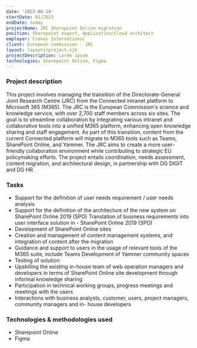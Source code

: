 ```yaml
---
date: '2023-08-24'
startDate: 01/2023
endDate: today
projectName: JRC Sharepoint Online migration
position: Sharepoint expert, Application/Cloud architect
employer: Cronos International
client: European commission - JRC
layout: layouts/project.njk
projectDescription: Lorem ipsum
technologies: Sharepoint Online, Figma
---
```


### Project description

This project involves managing the transition of the Directorate-General Joint Research Centre (JRC) from the Connected intranet platform to Microsoft 365 (M365). The JRC is the European Commission's science and knowledge service, with over 2,700 staff members across six sites. The goal is to streamline collaboration by integrating various intranet and collaborative tools into a unified M365 platform, enhancing open knowledge sharing and staff engagement. As part of this transition, content from the current Connected platform will migrate to M365 tools such as Teams, SharePoint Online, and Yammer. The JRC aims to create a more user-friendly collaboration environment while contributing to strategic EU policymaking efforts. The project entails coordination, needs assessment, content migration, and architectural design, in partnership with DG DIGIT and DG HR.

### Tasks

- Support for the definition of user needs requirement / user needs analysis
- Support for the definition of the architecture of the new system on SharePoint Online 2019 (SPO) Translation of business requirements into user interface solution in - SharePoint Online 2019 (SPO)
- Development of SharePoint Online sites
- Creation and management of content management systems, and integration of content after the migration
- Guidance and support to users in the usage of relevant tools of the M365 suite, include Teams Development of Yammer community spaces
- Testing of solution
- Upskilling the existing in-house team of web operation managers and developers in terms of SharePoint Online site development through informal knowledge sharing
- Participation in technical working groups, progress meetings and meetings with the users
- Interactions with business analysts, customer, users, project managers, community managers and in- house developers 

### Technologies & methodologies used

- Sharepoint Online
- Figma
